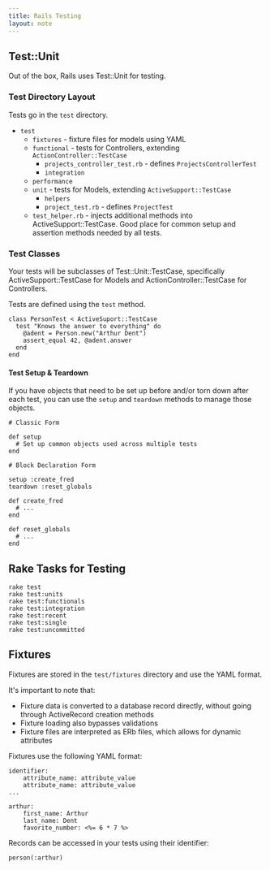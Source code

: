 ```yaml
---
title: Rails Testing
layout: note
---
```


## Test::Unit

Out of the box, Rails uses Test::Unit for testing.  

### Test Directory Layout

Tests go in the `test` directory.

* `test`
  * `fixtures` - fixture files for models using YAML
  * `functional` - tests for Controllers, extending `ActionController::TestCase`
    * `projects_controller_test.rb` - defines `ProjectsControllerTest`
    * `integration`
  * `performance`
  * `unit` - tests for Models, extending `ActiveSupport::TestCase`
    * `helpers`
    * `project_test.rb` - defines `ProjectTest`
  * `test_helper.rb` - injects additional methods into ActiveSupport::TestCase. Good place for common setup and assertion methods needed by all tests.


### Test Classes

Your tests will be subclasses of Test::Unit::TestCase, specifically ActiveSupport::TestCase for Models and ActionController::TestCase for Controllers.

Tests are defined using the `test` method.

    class PersonTest < ActiveSuport::TestCase
      test "Knows the answer to everything" do
        @adent = Person.new("Arthur Dent")
        assert_equal 42, @adent.answer
      end
    end

#### Test Setup & Teardown

If you have objects that need to be set up before and/or torn down after each test, you can use the `setup` and `teardown` methods to manage those objects.

    # Classic Form
    
    def setup
      # Set up common objects used across multiple tests
    end
	
    # Block Declaration Form
	
    setup :create_fred
    teardown :reset_globals
	
    def create_fred
      # ...
    end

    def reset_globals
      # ...
    end

## Rake Tasks for Testing
  
    rake test
    rake test:units
    rake test:functionals
    rake test:integration
    rake test:recent    
    rake test:single   
    rake test:uncommitted

## Fixtures

Fixtures are stored in the `test/fixtures` directory and use the YAML format.

It's important to note that:

* Fixture data is converted to a database record directly, without going through ActiveRecord creation methods
* Fixture loading also bypasses validations
* Fixture files are interpreted as ERb files, which allows for dynamic attributes

Fixtures use the following YAML format:
	
	identifier:
		attribute_name: attribute_value
		attribute_name: attribute_value
    ...

	arthur:
		first_name: Arthur
		last_name: Dent
		favorite_number: <%= 6 * 7 %>
		
Records can be accessed in your tests using their identifier:

	person(:arthur)

